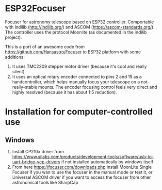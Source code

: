 # ESP32Focuser
Focuser for astronomy telescope based on ESP32 controller. Comportable with Indilib (http://indilib.org/) and ASCOM (https://ascom-standards.org/).
The controller uses the protocol Moonlite (as documented in the indilib project).

This is a port of an awesome code from https://github.com/Hansastro/Focuser to ESP32 platform with some additions:
1. It uses TMC2209 stepper motor driver (because it's cool and really silent).
1. It uses an optical rotary encoder connected to pins 2 and 15 as a handcontroller, which helps manually focus your telescope on a not-really-stable mounts. The encoder focusing control feels very direct and highly resolved (because it has about 1:5 reduction). 

# Installation for computer-controlled use
## Windows
1. Install CP210x driver from https://www.silabs.com/products/development-tools/software/usb-to-uart-bridge-vcp-drivers if not installed automatically by windows itself
2. From here https://focuser.com/downloads.php install MoonLite Single Focuser if you wan to use the focuser in the manual mode or test it, or Universal ASCOM driver if you want to access the focuser from other astronomical tools like SharpCap
